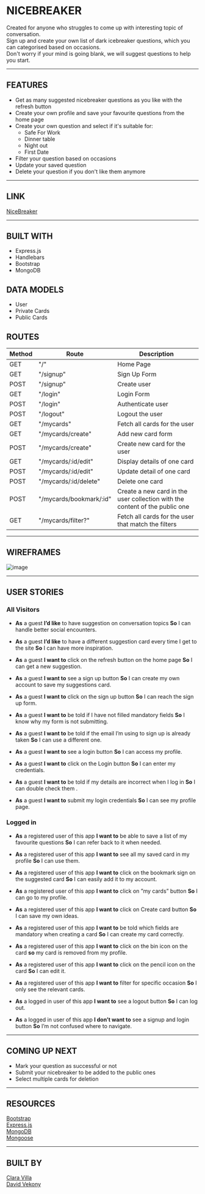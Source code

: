 # NICEBREAKER

Created for anyone who struggles to come up with interesting topic of conversation.  
Sign up and create your own list of dark icebreaker questions, which you can categorised based on occasions.  
Don't worry if your mind is going blank, we will suggest questions to help you start.

---

## FEATURES

- Get as many suggested nicebreaker questions as you like with the refresh button
- Create your own profile and save your favourite questions from the home page
- Create your own question and select if it's suitable for:
  - Safe For Work
  - Dinner table
  - Night out
  - First Date
- Filter your question based on occasions
- Update your saved question
- Delete your question if you don't like them anymore

---

## LINK

[NiceBreaker](https://nicebreaker.herokuapp.com/)

---

## BUILT WITH

- Express.js
- Handlebars
- Bootstrap
- MongoDB

## DATA MODELS

- User
- Private Cards
- Public Cards

## ROUTES

| Method | Route                   | Description                                                                 |
| ------ | ----------------------- | --------------------------------------------------------------------------- |
| GET    | "/"                     | Home Page                                                                   |
| GET    | "/signup"                | Sign Up Form                                                                |
| POST   | "/signup"               | Create user                                                                 |
| GET    | "/login"                | Login Form                                                                  |
| POST   | "/login"                | Authenticate user                                                           |
| POST   | "/logout"               | Logout the user                                                             |
| GET    | "/mycards"              | Fetch all cards for the user                                                |
| GET    | "/mycards/create"       | Add new card form                                                           |
| POST   | "/mycards/create"       | Create new card for the user                                                |
| GET    | "/mycards/:id/edit"     | Display details of one card                                                 |
| POST   | "/mycards/:id/edit"     | Update detail of one card                                                   |
| POST   | "/mycards/:id/delete"   | Delete one card                                                             |
| POST   | "/mycards/bookmark/:id" | Create a new card in the user collection with the content of the public one |
| GET    | "/mycards/filter?"      | Fetch all cards for the user that match the filters                         |

---

## WIREFRAMES

![image](https://user-images.githubusercontent.com/52048170/153452905-a0abd4a0-1000-4e20-9cb6-4d0db6a761e7.png)

---

## USER STORIES

### **All Visitors**

- **As** a guest **I’d like** to have suggestion on conversation topics **So** I can handle better social encounters.

- **As** a guest **I’d like** to have a different suggestion card every time I get to the site **So** I can have more inspiration.

- **As** a guest **I want to** click on the refresh button on the home page **So** I can get a new suggestion.

- **As** a guest **I want to** see a sign up button **So** I can create my own account to save my suggestions card.

- **As** a guest **I want to** click on the sign up button **So** I can reach the sign up form.

- **As** a guest **I want to** be told if I have not filled mandatory fields **So** I know why my form is not submitting.

- **As** a guest **I want to** be told if the email I’m using to sign up is already taken **So** I can use a different one.

- **As** a guest **I want to** see a login button **So** I can access my profile.

- **As** a guest **I want to** click on the Login button **So** I can enter my credentials.

- **As** a guest **I want to** be told if my details are incorrect when I log in **So** I can double check them .

- **As** a guest **I want to** submit my login credentials **So** I can see my profile page.

### **Logged in**

- **As** a registered user of this app **I want to** be able to save a list of my favourite questions **So** I can refer back to it when needed.

- **As** a registered user of this app **I want to** see all my saved card in my profile **So** I can use them.

- **As** a registered user of this app **I want to** click on the bookmark sign on the suggested card **So** I can easily add it to my account.

- **As** a registered user of this app **I want to** click on ”my cards” button **So** I can go to my profile.

- **As** a registered user of this app **I want to** click on Create card button **So** I can save my own ideas.

- **As** a registered user of this app **I want to** be told which fields are mandatory when creating a card **So** I can create my card correctly.

- **As** a registered user of this app **I want to** click on the bin icon on the card **so** my card is removed from my profile.

- **As** a registered user of this app **I want to** click on the pencil icon on the card **So** I can edit it.

- **As** a registered user of this app **I want to** filter for specific occasion **So** I only see the relevant cards.

- **As** a logged in user of this app **I want to** see a logout button **So** I can log out.

- **As** a logged in user of this app **I don’t want to** see a signup and login button **So** I’m not confused where to navigate.

---

## COMING UP NEXT

- Mark your question as successful or not
- Submit your nicebreaker to be added to the public ones
- Select multiple cards for deletion

---

## RESOURCES

[Bootstrap](https://getbootstrap.com/)  
[Express.js](https://expressjs.com/)  
[MongoDB](https://www.mongodb.com/atlas/database)  
[Mongoose](https://mongoosejs.com/)

---

## BUILT BY

[Clara Villa](https://github.com/claravilla)  
[David Vekony](https://github.com/davidvekony)
